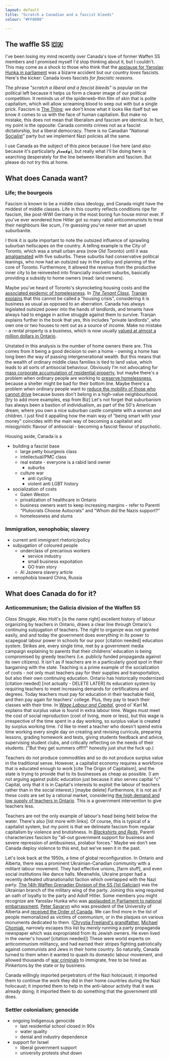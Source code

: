 ```yaml
---
layout: default
title: "Scratch a Canadian and a fascist bleeds"
colour: "#FF0000"

---
```


## The waffle SS 🇨🇦

I've been losing my mind recently over Canada's love of former Waffen SS members and I promised myself I'd stop thinking about it, but I couldn't. This may come as a shock to those who think that the [applause for Yaroslav Hunka in parliament](https://en.wikipedia.org/wiki/Yaroslav_Hunka_scandal) was a bizarre accident but our country *loves* fascists. Here's the kicker: Canada loves fascists *for fascistic reasons*.

The phrase *"scratch a liberal and a fascist bleeds"* is popular on the political left because it helps us form a clearer image of our political competition. It reminds us of the spiderweb-thin film of skin that is polite capitalism, which will allow screaming blood to seep out with but a single prick. Fascism is [The Thing](https://letterboxd.com/film/the-thing/); we don't know what it looks like itself but we know it comes to us with the face of human capitalism. But make no mistake, this does not mean that liberalism and fascism are identical. In fact, my point is the opposite: Canada commits crimes not as a fascist dictatorship, but a liberal democracy. There is no Canadian "National [Socialist](https://jacobin.com/2022/08/nazi-germany-national-socialism-hypercaptialism-social-darwinism-liberalism)" party but we implement Nazi policies all the same.

I use Canada as the subject of this piece because I live here (and also because it's particularly 𝓯𝓻𝓮𝓪𝓴𝔂), but really what I'll be doing here is searching desperately for the line between liberalism and fascism. But please do not try this at home.

## What does Canada want?

### Life; the bourgeois

Fascism is known to be a middle class ideology, and Canada might have the middest of middle classes. Life in this country reflects conditions ripe for fascism, like post-WWI Germany in the most boring fun house mirror ever. If you've ever wondered how Hitler got so many rabid anticommunists to treat their neighbours like scum, I'm guessing you've never met an upset suburbanite.

I think it is quite important to note the outsized influence of sprawling suburban hellscapes on the country. A telling example is the City of Toronto, which was a small urban area (now *Old Toronto*) until it was [amalgamated](https://www.thecanadianencyclopedia.ca/en/article/torontos-struggle-against-amalgamation) with five suburbs. These suburbs had conservative political leanings, who now had an outsized say in the policy and planning of the core of Toronto. Furthermore, it allowed the revenue from the productive inner city to be reinvested into financially insolvent suburbs, basically providing a subsidy to home owners (read: land owners).

Maybe you've heard of Toronto's skyrocketing housing costs and the [associated epidemic of homelessness](https://thegreenline.to/stories/housing-feature-6-homelessness/). In [*The Tenant Class*](https://btlbooks.com/book/the-tenant-class), [Tranjan explains](https://youtu.be/J0HU7qjy52Q) that this cannot be called a "housing crisis", considering it is business as usual as opposed to an aberration. Canada has always legislated outsized power into the hands of landlords, and tenants have always had to engage in active struggle against them to survive. Tranjan explains further in the book that yes, this includes "private landlords", who own one or two houses to rent out as a source of income. Make no mistake - a rental property is a business, which is now usually [valued at almost a million dollars in Ontario](https://www.statista.com/statistics/604254/median-house-prices-ontario/).

Unstated in this analysis is the number of home owners there are. This comes from it being a good decision to own a home - owning a home has long been *the* way of passing intergenerational wealth. But this means that the wealth of ordinary middle class families is tied to land value, which leads to all sorts of antisocial behaviour. Obviously I'm not advocating for [mass corporate accumulation of residential property](https://www.theguardian.com/business/2022/sep/29/blackstone-rebellion-how-one-country-worlds-biggest-commercial-landlord-denmark), but maybe there's a problem when ordinary people are working to [preserve homelessness](https://twitter.com/KamilKaramali/status/1365498132033863680), because a shelter might be bad for their bottom line. Maybe there's a problem when ordinary people want to [reduce the mobility of those who cannot drive](https://www.thespec.com/opinion/contributors/burlington-can-t-give-in-to-transit-nimbyism/article_2a97384d-a205-5770-a812-400686af4492.html) because buses don't belong in a high-value neighbourhood. [try to add more examples, esp from Biz] Let's not forget that suburbanism has always been a bastion of individualism, as part of the 50's American dream, where you own a nice suburban castle complete with a woman and children. I just find it appalling how the main way of "being smart with your money" coincides with the main way of becoming a capitalist and misogynistic flavour of antisocial - becoming a fascist flavour of psychotic.

Housing aside, Canada is a 

- building a fascist base
  - large petty bourgeois class
  - intellectual/PMC class
  - real estate - everyone is a rabid land owner
    - suburbs
  - culture war
    - anti cycling
    - violent anti LGBT history
- socialization of costs
  - Galen Weston
  - privatization of healthcare in Ontario
  - business owners want to keep increasing margins - refer to Parenti "Plutocrats Choose Autocrats" and "Whom did the Nazis support?"
  - homelessness and slums

### Immigration, xenophobia; slavery

- current anti immigrant rhetoric/policy
- subjugation of coloured people
  - underclass of precarious workers
    - service industry
    - small business expoitation
    - GO train story
  - Al Jazeera slavery article
- xenophobia toward China, Russia

## What does Canada do for it?

### Anticommunism; the Galicia division of the Waffen SS

*Class Struggle*, Alex Holt's [is the name right] excellent history of labour organizing by teachers in Ontario, draws a clear line through Ontario's continuing subjugation of teachers. The right to organize was not granted easily, and  and today the government does everything in its power to scapegoat labour power in schools for our poor [citation needed] education system. Strikes are, every single time, met by a government media campaign explaining to parents that their childrens' education is being compromised by greedy teachers (i.e. publicly funded propaganda against its own citizens). It isn't as if teachers are in a particularly good spot in their bargaining with the state. Teaching is a prime example of the socialization of costs - not only must teachers pay for their supplies and transportation, but also their own continuing education. Ontario has historically modernized [citation needed] [not actually - DELETE LATER] its education system by requiring teachers to meet increasing demands for certifications and degrees. Today teachers must pay for education in their teachable field, and then pay again for teachers' college. Plus, they pay to teach their classes with their time. In *[Wage Labour and Capital](https://www.marxists.org/archive/marx/works/1847/wage-labour/)*, good ol' Karl M. explains that surplus value is found in extra labour time. Wages must meet the cost of social reproduction (cost of living, more or less), but this wage is irrespective of the time spent in a day working, so surplus value is created by surplus working time. I'd like to meet a teacher who doesn't spend extra time working every single day on creating and revising curricula, preparing lessons, grading homework and tests, giving students feedback and advice, supervising student clubs, and critically reflecting on the needs of their students. ("But they get summers off!!!" honestly just shut the fuck up.)

Teachers do not produce commodities and so do not produce surplus value in the traditional sense. However, a capitalist economy requires a workforce that is educated enough to work [cite The Origin of Capitalism], and the state is trying to provide that to its businesses as cheap as possible. (I am not arguing against public education just because it also serves capital "c" Capital, only that it is in Capital's interests to exploit the labour of teachers rather than in the social interest.) [maybe delete] Furthermore, it is not as if these costs are set by a rational market, considering [the high demand and low supply of teachers in Ontario](https://torontolife.com/city/ontario-teacher-shortage-is-ruining-our-education-system/). This is a government intervention to give teachers less.

Teachers are not the only example of labour's head being held below the water. There's also [list more with links]. Of course, this is typical of a capitalist system, but my point is that we delineate fascism from regular capitalism by violence and brutishness. In [*Blackshirts and Reds*](https://communistusa.org/a-communist-review-of-michael-parentis-blackshirts-and-reds/), Parenti characterizes fascism by "all-out government support for business and severe repression of antibusiness, prolabor forces." Maybe we don't see Canada deploy violence to this end, but we've seen it in the past.

Let's look back at the 1950s, a time of global reconfiguration. In Ontario and Alberta, there was a prominent Ukrainian-Canadian community with a militant labour movement. They had effective unions, [farm stuff], and even social institutions like dance halls. Meanwhile, Ukraine proper had a recently defeated ultranationailst faction which overlapped with the Nazi party. [The 14th Waffen  Grenadier Division of the SS (1st Galician)](https://en.wikipedia.org/wiki/14th_Waffen_Grenadier_Division_of_the_SS_(1st_Galician)) was the Ukrainian branch of the military wing of the party. Joining this wing required an oath of loyalty to the party and Adolf Hitler. Some members you might recognize are Yaroslav Hunka who was [applauded in Parliament to national embarrassment](https://en.wikipedia.org/wiki/Yaroslav_Hunka_scandal), [Peter Savaryn](https://en.wikipedia.org/wiki/Peter_Savaryn) who was president of the University of Alberta and [received the Order of Canada](https://www.gg.ca/en/honours/recipients/146-13284). We can find more in the list of people memorialized as victims of communism, or in the plaques on various monuments dedicated to them. ([Chrystia Freeland's grandfather](https://web.archive.org/web/20170505142525/https://twitter.com/cafreeland/status/768200606695776256), [Michael Chomiak](https://ottawacitizen.com/news/national/defence-watch/chrystia-freelands-granddad-was-indeed-a-nazi-collaborator-so-much-for-russian-disinformation), narrowly escapes this list by *merely* running a party propaganda newspaper which was expropriated from its Jewish owners. He even lived in the owner's house! [citation needed]) These were world experts on anticommunism militancy, and had earned their stripes fighting patriotically against communists and Jews in their home country. So naturally, Canada turned to them when it wanted to quash its domestic labour movement, and allowed thousands of [war criminals](https://archive.ph/2AP0f) to immigrate, free to be hired as Pinkertons by the state or by business.

Canada willingly imported perpetrators of the Nazi holocaust; it imported them to continue the work they did in their home countries during the Nazi holocaust; it imported them to help in the anti-labour activity that it was already doing; it imported them to do something that the government still does.

### Settler colonialism; genocide

- ongoing Indigenous genocide
  - last residential school closed in 90s
  - water quality
  - denial and industry dependence
- support for Israel
  - liberal government support
  - university protests shut down